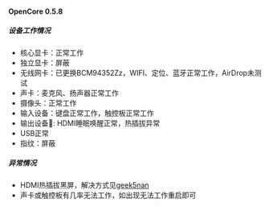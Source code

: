 #### OpenCore 0.5.8

##### 设备工作情况
- 核心显卡：正常工作
- 独立显卡：屏蔽
- 无线网卡：已更换BCM94352Zz，WIFI、定位、蓝牙正常工作，AirDrop未测试
- 声卡：麦克风、扬声器正常工作
- 摄像头：正常工作
- 输入设备：键盘正常工作，触控板正常工作
- 输出设备: HDMI睡眠唤醒正常，热插拔异常
- USB正常
- 指纹：屏蔽

##### 异常情况
- HDMI热插拔黑屏，解决方式见[geek5nan](https://github.com/geek5nan/Hackintosh-XPS7590/blob/master/README-CN.md)
- 声卡或触控板有几率无法工作，如出现无法工作重启即可
